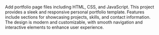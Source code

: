 Add portfolio page files including HTML, CSS, and JavaScript. This project provides a sleek and responsive personal portfolio template. Features include sections for showcasing projects, skills, and contact information. The design is modern and customizable, with smooth navigation and interactive elements to enhance user experience.
